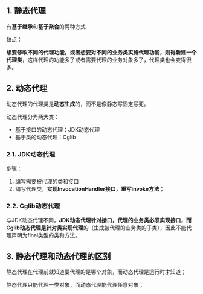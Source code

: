 ## 1. 静态代理

有**基于继承**和**基于聚合**的两种方式

缺点：

**想要修改不同的代理功能，或者想要对不同的业务类实施代理功能，则得新建一个代理类**，这样代理的功能多了或者需要代理的业务对象多了，代理类也会变得很多。



## 2. 动态代理

动态代理的代理类是**动态生成**的，而不是像静态写固定写死。

动态代理分为两大类：

- 基于接口的动态代理：JDK动态代理
- 基于类的动态代理：Cglib

### 2.1. JDK动态代理

步骤：

1. 编写需要被代理的类和接口
2. 编写代理类，**实现InvocationHandler接口，重写invoke方法**；

### 2.2. Cglib动态代理

与JDK动态代理不同，**JDK动态代理针对接口，代理的业务类必须实现接口，而Cglib动态代理是针对类实现代理**的（生成被代理的业务类的子类），因此不能代理声明为final类型的类和方法。



## 3. 静态代理和动态代理的区别

静态代理在代理前就知道要代理的是哪个对象，而动态代理是运行时才知道；

静态代理只能代理一类对象，而动态代理能代理任意对象；

